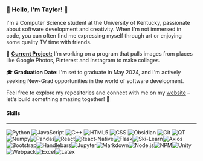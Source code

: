 ### 👋 Hello, I'm Taylor! 👋

I'm a Computer Science student at the University of Kentucky, passionate about software development and creativity. When I'm not immersed in code, you can often find me expressing myself through art or enjoying some quality TV time with friends.

🚀 [**Current Project:**](https://github.com/mentaldropouts/collageApp) I'm working on a program that pulls images from places like Google Photos, Pinterest and Instagram to make collages.

🎓 **Graduation Date:** I'm set to graduate in May 2024, and I'm actively seeking New-Grad opportunities in the world of software development. 

Feel free to explore my repositories and connect with me on my [website](https://taylor-payne-portfolio.adaptable.app) – let's build something amazing together! 🌟

#### Skills 
___
![Python](https://img.shields.io/badge/python-3670A0?style=for-the-badge&logo=python&logoColor=ffdd54) ![JavaScript](https://img.shields.io/badge/javascript-%23323330.svg?style=for-the-badge&logo=javascript&logoColor=%23F7DF1E) ![C++](https://img.shields.io/badge/C%2B%2B-00599C?style=for-the-badge&logo=c%2B%2B&logoColor=white) ![HTML5](https://img.shields.io/badge/html5-%23E34F26.svg?style=for-the-badge&logo=html5&logoColor=white) ![CSS](https://img.shields.io/badge/CSS-239120?&style=for-the-badge&logo=css3&logoColor=white) ![Obsidian](https://img.shields.io/badge/Obsidian-483699?style=for-the-badge&logo=Obsidian&logoColor=white) ![Git](https://img.shields.io/badge/GIT-E44C30?style=for-the-badge&logo=git&logoColor=white)
![QT](https://img.shields.io/badge/Qt-41CD52?style=for-the-badge&logo=qt&logoColor=white)![Numpy](https://img.shields.io/badge/Numpy-777BB4?style=for-the-badge&logo=numpy&logoColor=white)![Pandas](https://img.shields.io/badge/Pandas-2C2D72?style=for-the-badge&logo=pandas&logoColor=white)![React](https://img.shields.io/badge/React-20232A?style=for-the-badge&logo=react&logoColor=61DAFB)![React-Native](https://img.shields.io/badge/React_Native-20232A?style=for-the-badge&logo=react&logoColor=61DAFB)![Flask](https://img.shields.io/badge/Flask-000000?style=for-the-badge&logo=flask&logoColor=white)![Ski-Learn](https://img.shields.io/badge/scikit_learn-F7931E?style=for-the-badge&logo=scikit-learn&logoColor=white)![Axios](https://img.shields.io/badge/axios-671ddf?&style=for-the-badge&logo=axios&logoColor=white)![Bootstrap](https://img.shields.io/badge/Bootstrap-563D7C?style=for-the-badge&logo=bootstrap&logoColor=white)![Handlebars](https://img.shields.io/badge/Handlebars%20js-f0772b?style=for-the-badge&logo=handlebarsdotjs&logoColor=black)![Jupyter](https://img.shields.io/badge/Jupyter-F37626.svg?&style=for-the-badge&logo=Jupyter&logoColor=white)![Markdown](https://img.shields.io/badge/Markdown-000000?style=for-the-badge&logo=markdown&logoColor=white)![Node.js](https://img.shields.io/badge/Node%20js-339933?style=for-the-badge&logo=nodedotjs&logoColor=white)![NPM](https://img.shields.io/badge/npm-CB3837?style=for-the-badge&logo=npm&logoColor=white)![Unity](https://img.shields.io/badge/Unity-100000?style=for-the-badge&logo=unity&logoColor=white)![Webpack](https://img.shields.io/badge/Webpack-8DD6F9?style=for-the-badge&logo=Webpack&logoColor=white)![Excel](https://img.shields.io/badge/Microsoft_Excel-217346?style=for-the-badge&logo=microsoft-excel&logoColor=white)![Latex](https://img.shields.io/badge/LaTeX-47A141?style=for-the-badge&logo=LaTeX&logoColor=white)



<!--
**mentaldropouts/mentaldropouts** is a ✨ _special_ ✨ repository because its `README.md` (this file) appears on your GitHub profile.

Here are some ideas to get you started:

- 🔭 I’m currently working on ...
- 🌱 I’m currently learning ...
- 👯 I’m looking to collaborate on ...
- 🤔 I’m looking for help with ...
- 💬 Ask me about ...
- 📫 How to reach me: ...
- 😄 Pronouns: ...
- ⚡ Fun fact: ...
-->
